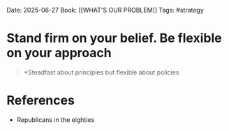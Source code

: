 Date: 2025-06-27
Book: [[WHAT'S OUR PROBLEM]]
Tags: #strategy 
# Stand firm on your belief. Be flexible on your approach

>*Steadfast about principles but flexible about policies

# References
- Republicans in the eighties 
